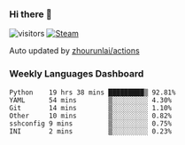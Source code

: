 ### Hi there 👋

![visitors](https://visitor-badge.glitch.me/badge?page_id=zhourunlai)
[![Steam](https://img.shields.io/badge/dynamic/json?label=Steam&query=%24.data.totalSubs&url=https%3A%2F%2Fapi.spencerwoo.com%2Fsubstats%2F%3Fsource%3DsteamGames%26queryKey%3D76561198285156854&suffix=%20Games&logo=steam&labelColor=134375&color=0b1a37&longCache=true)](http://steamcommunity.com/profiles/76561198285156854)

Auto updated by <a href="https://github.com/zhourunlai/zhourunlai/actions" target="_blank">zhourunlai/actions</a>

### Weekly Languages Dashboard

<!--PART:wakatime-->
```text
Python    19 hrs 38 mins █████████▒ 92.81%
YAML      54 mins        ▒░░░░░░░░░ 4.30%
Git       14 mins        ▒░░░░░░░░░ 1.10%
Other     10 mins        ▒░░░░░░░░░ 0.82%
sshconfig 9 mins         ▒░░░░░░░░░ 0.75%
INI       2 mins         ▒░░░░░░░░░ 0.23%
```
<!--PART:wakatime-->
